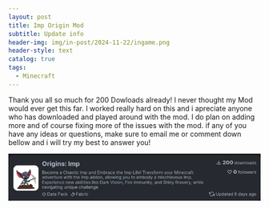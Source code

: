 ```yaml
---
layout: post
title: Imp Origin Mod
subtitle: Update info
header-img: img/in-post/2024-11-22/ingame.png
header-style: text
catalog: true
tags:
  - Minecraft
---
```


Thank you all so much for 200 Dowloads already! I never thought my Mod would
ever get this far. I worked really hard on this and i apreciate anyone who has downloaded and played
around with the mod. I do plan on adding more and of course fixing more of the issues with the mod.
if any of you have any ideas or questions, make sure to email me or comment down bellow and i will try my
best to answer you!

![Thank you!](/img/in-post/2024-11-22/wow.png)
